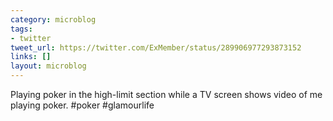 ```yaml
---
category: microblog
tags:
- twitter
tweet_url: https://twitter.com/ExMember/status/289906977293873152
links: []
layout: microblog
---
```

Playing poker in the high-limit section while a TV screen shows video of me playing poker. #poker #glamourlife
